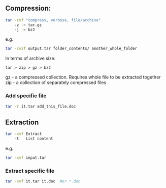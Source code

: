 ## Compression:

```bash
tar -cvf "compress, verbose, file/archive"
    -z -> tar.gz
    -j -> bz2
```
e.g.
```bash
tar -cvzf output.tar folder_contents/ another_whole_folder
```

In terms of archive size:

    tar > zip > gz > bz2

gz - a compressed collection. Requires whole file to be extracted together
zip -  a collection of separately compressed files
### Add specific file

```bash
tar -r it.tar add_this_file.doc
```

## Extraction

```bash 
tar -xvf Extract
    -t   List content
```

e.g.

```bash 
tar -xvf input.tar
```

### Extract specific file

```bash 
tar -xvf it.tar it.doc  #or *.doc
```